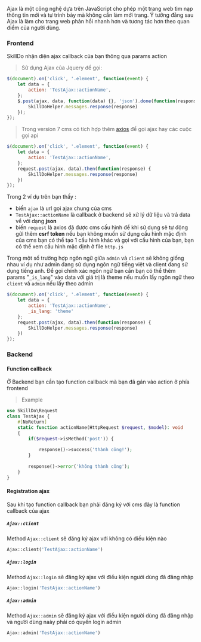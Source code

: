 Ajax là một công nghệ dựa trên JavaScript cho phép một trang web tìm nạp thông tin mới và tự trình bày mà không cần làm mới trang. Ý tưởng đằng sau Ajax là làm cho trang web phản hồi nhanh hơn và tương tác hơn theo quan điểm của người dùng.
>
### Frontend
SkillDo nhận diện ajax callback của bạn thông qua params action
> Sử dụng Ajax của Jquery để gọi:
```jsx
$(document).on('click', '.element', function(event) {
    let data = {
        action: 'TestAjax::actionName',
    };
    $.post(ajax, data, function(data) {}, 'json').done(function(response) {
        SkillDoHelper.messages.response(response)
    });
});
```
> Trong version 7 cms có tích hợp thêm [axios](https://axios-http.com/docs/intro) để gọi ajax hay các cuộc gọi api

```jsx
$(document).on('click', '.element', function(event) {
    let data = {
        action: 'TestAjax::actionName',
    };
    request.post(ajax, data).then(function(response) {
        SkillDoHelper.messages.response(response)
    })
});
```
Trong 2 ví dụ trên bạn thấy :
* biến `ajax` là url gọi ajax chung của cms
* `TestAjax::actionName` là callback ở backend sẽ xử lý dữ liệu và trả data về với dạng **json**
* biến `request` là axios đã được cms cấu hình để khi sử dụng sẽ tự động gửi thêm **csrf token** nếu bạn không muốn sử dụng cấu hình mặc định của cms bạn có thể tạo 1 cấu hình khác và gọi với cấu hình của bạn, bạn có thể xem cấu hình mặc định ở file `http.js`

Trong một số trường hợp ngôn ngữ giữa `admin` và `client` sẽ không giống nhau ví dụ như admin đang sử dụng ngôn ngữ tiếng việt và client đang sử dụng tiếng anh.
Để gọi chính xác ngôn ngữ bạn cần bạn có thể thêm params "`_is_lang`" vào data với giá trị là theme nếu muốn lấy ngôn ngữ theo `client` và `admin` nếu lấy theo admin

```jsx
$(document).on('click', '.element', function(event) {
    let data = {
        action: 'TestAjax::actionName',
        _is_lang: 'theme'
    };
    request.post(ajax, data).then(function(response) {
        SkillDoHelper.messages.response(response)
    })
});
```


### Backend

#### Function callback
Ở Backend bạn cần tạo function callback mà bạn đã gán vào action ở phía frontend
> Example
```php
use SkillDo\Request
class TestAjax {
    #[NoReturn]
    static function actionName(HttpRequest $request, $model): void
    {
        if($request->isMethod('post')) {
        
            response()->success('thành công!');
        }
        
        response()->error('không thành công');
    }
}
```


#### Registration ajax
Sau khi tạo function callback bạn phải đăng ký với cms đây là function callback của ajax

##### <code>Ajax::client</code>
Method <code>Ajax::client</code> sẽ đăng ký ajax với không có điều kiện nào

```php
Ajax::client('TestAjax::actionName')
```

##### <code>Ajax::login</code>
Method <code>Ajax::login</code> sẽ đăng ký ajax với điều kiện người dùng đã đăng nhập

```php
Ajax::login('TestAjax::actionName')
```

##### <code>Ajax::admin</code>
Method <code>Ajax::admin</code> sẽ đăng ký ajax với điều kiện người dùng đã đăng nhập và người dùng naày phải có quyền login admin

```php
Ajax::admin('TestAjax::actionName')
```
